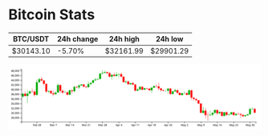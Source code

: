 # Bitcoin Stats

BTC/USDT|24h change|24h high|24h low|
|---|---|---|---|
|$30143.10|-5.70%|$32161.99|$29901.29|

<img src="./chart.svg">
